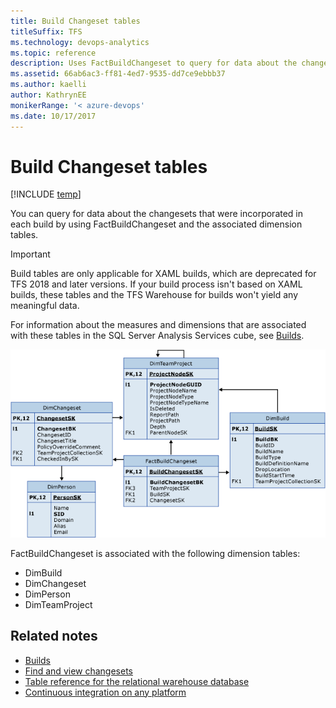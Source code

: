 ```yaml
---
title: Build Changeset tables 
titleSuffix: TFS 
ms.technology: devops-analytics
ms.topic: reference
description: Uses FactBuildChangeset to query for data about the changesets.
ms.assetid: 66ab6ac3-ff81-4ed7-9535-dd7ce9ebbb37
ms.author: kaelli
author: KathrynEE
monikerRange: '< azure-devops'
ms.date: 10/17/2017
---
```


# Build Changeset tables

[!INCLUDE [temp](../includes/tfs-report-platform-version.md)]

You can query for data about the changesets that were incorporated in each build by using FactBuildChangeset and the associated dimension tables.  
  
> [!IMPORTANT]  
> Build tables are only applicable for XAML builds, which are deprecated for TFS 2018 and later versions. If your build process isn't based on XAML builds, these tables and the TFS Warehouse for builds won't yield any meaningful data.  

For information about the measures and dimensions that are associated with these tables in the SQL Server Analysis Services cube, see [Builds](perspective-build-analyze-report-build-details-coverage.md).  
  
 ![Tables for Changesets in a Build](media/teamproj_factbuildchangeset.png "TeamProj_FactBuildChangeset")  
  
 FactBuildChangeset is associated with the following dimension tables:  
  
-   DimBuild   
-   DimChangeset    
-   DimPerson   
-   DimTeamProject  
  
## Related notes
- [Builds](perspective-build-analyze-report-build-details-coverage.md)   
- [Find and view changesets](../../repos/tfvc/find-view-changesets.md)   
- [Table reference for the relational warehouse database](table-reference-relational-warehouse-database.md) 
- [Continuous integration on any platform](../../pipelines/get-started/what-is-azure-pipelines.md)